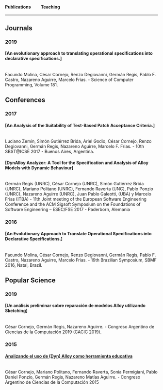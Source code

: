 #### [Publications](/publications)&nbsp;   &nbsp;   &nbsp;   &nbsp;   &nbsp; [Teaching](/teaching)&nbsp;   &nbsp;   &nbsp;   &nbsp;   &nbsp;   

---

## Journals

### 2019

#### [An evolutionary approach to translating operational specifications into declarative specifications.]
<br>
Facundo Molina, César Cornejo, Renzo Degiovanni, Germán Regis, Pablo F. Castro, Nazareno Aguirre, Marcelo Frias. - Science of Computer Programming, Volume 181.

## Conferences

### 2017

#### [An Analysis of the Suitability of Test-Based Patch Acceptance Criteria.]
<br>
Luciano Zemín, Simón Gutiérrez Brida, Ariel Godio, César Cornejo, Renzo Degiovanni, Germán Regis, Nazareno Aguirre, Marcelo F. Frias. - 10th SBST@ICSE 2017 - Buenos Aires, Argentina.

#### [DynAlloy Analyzer: A Tool for the Specification and Analysis of Alloy Models with Dynamic Behaviour]
<br>
Germán Regis (UNRC), César Cornejo (UNRC), Simón Gutiérrez Brida (UNRC), Mariano Politano (UNRC), Fernando Raverta (UNC), Pablo Ponzio (UNRC), Nazareno Aguirre (UNRC), Juan Pablo Galeotti, (UBA) y Marcelo Frias (ITBA) - 11th Joint meeting of the European Software Engineering Conference and the ACM Sigsoft Symposium on the Foundations of Software Engineering – ESEC/FSE 2017 - Paderborn, Alemania

### 2016

#### [An Evolutionary Approach to Translate Operational Specifications into Declarative Specifications.]
<br>
Facundo Molina, César Cornejo, Renzo Degiovanni, Germán Regis, Pablo F. Castro, Nazareno Aguirre, Marcelo Frias. - 19th Brazilian Symposium, SBMF 2016, Natal, Brazil.

## Popular Science

### 2019

#### [Un análisis preliminar sobre reparación de modelos Alloy utilizando Sketching]
<br>
César Cornejo, Germán Regis, Nazareno Aguirre. - Congreso Argentino de Ciencias de la Computación 2019 (CACIC 2019).

### 2015

#### [Analizando el uso de (Dyn) Alloy como herramienta educativa](/paperCACIC2015.pdf )
<br>
César Cornejo, Mariano Politano, Fernando Raverta, Sonia Permigiani, Pablo Daniel Ponzio, Germán Regis, Nazareno Matías Aguirre. - Congreso Argentino de Ciencias de la Computación 2015